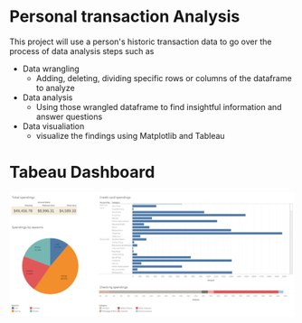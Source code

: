 # Personal transaction Analysis
This project will use a person's historic transaction data to go over the process of data analysis steps such as
- Data wrangling
  - Adding, deleting, dividing specific rows or columns of the dataframe to analyze
- Data analysis
  - Using those wrangled dataframe to find insightful information and answer questions
- Data visualiation
  - visualize the findings using Matplotlib and Tableau
# Tabeau Dashboard
![](Personal-transaction-Dashboard.png)
